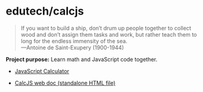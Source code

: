 # edutech/calcjs

> If you want to build a ship, don’t drum up people together to collect wood and don’t assign them tasks and work, but rather teach them to long for the endless immensity of the sea.  
> —Antoine de Saint-Exupery (1900-1944)

__Project purpose:__ Learn math and JavaScript code together.

- [JavaScript Calculator](https://jahoward11.github.io/a00/-app-cjs/calcjs0.html)

- [CalcJS web doc (standalone HTML file)](https://jahoward11.github.io/edutech/calcjs/calcjs09-demo.html)
